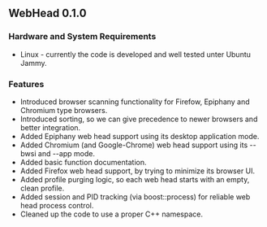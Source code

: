 ## WebHead 0.1.0

### Hardware and System Requirements
* Linux - currently the code is developed and well tested unter Ubuntu Jammy.

### Features
* Introduced browser scanning functionality for Firefow, Epiphany and Chromium type browsers.
* Introduced sorting, so we can give precedence to newer browsers and better integration.
* Added Epiphany web head support using its desktop application mode.
* Added Chromium (and Google-Chrome) web head support using its --bwsi and --app mode.
* Added basic function documentation.
* Added Firefox web head support, by trying to minimize its browser UI.
* Added profile purging logic, so each web head starts with an empty, clean profile.
* Added session and PID tracking (via boost::process) for reliable web head process control.
* Cleaned up the code to use a proper C++ namespace.
